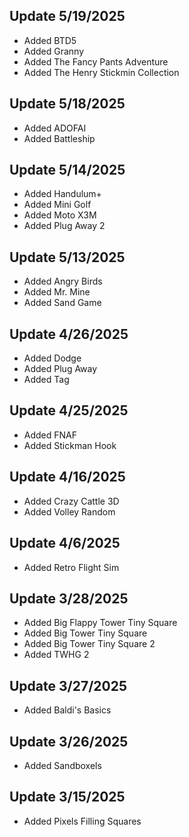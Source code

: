 ## Update 5/19/2025
- Added BTD5
- Added Granny
- Added The Fancy Pants Adventure
- Added The Henry Stickmin Collection

## Update 5/18/2025
- Added ADOFAI
- Added Battleship

## Update 5/14/2025
- Added Handulum+
- Added Mini Golf
- Added Moto X3M
- Added Plug Away 2

## Update 5/13/2025
- Added Angry Birds
- Added Mr. Mine
- Added Sand Game

## Update 4/26/2025
- Added Dodge
- Added Plug Away
- Added Tag

## Update 4/25/2025
- Added FNAF
- Added Stickman Hook

## Update 4/16/2025
- Added Crazy Cattle 3D
- Added Volley Random

## Update 4/6/2025
- Added Retro Flight Sim

## Update 3/28/2025
- Added Big Flappy Tower Tiny Square
- Added Big Tower Tiny Square
- Added Big Tower Tiny Square 2
- Added TWHG 2

## Update 3/27/2025
- Added Baldi's Basics

## Update 3/26/2025
- Added Sandboxels

## Update 3/15/2025
- Added Pixels Filling Squares